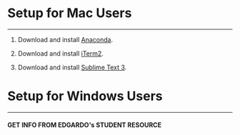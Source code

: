 # Setup for Mac Users
---
1. Download and install [Anaconda](https://repo.anaconda.com/archive/Anaconda3-2020.07-MacOSX-x86_64.pkg).

2. Download and install [iTerm2](https://iterm2.com/downloads.html).

3. Download and install [Sublime Text 3](https://www.sublimetext.com/3).


# Setup for Windows Users
---
#### GET INFO FROM EDGARDO's STUDENT RESOURCE



